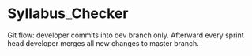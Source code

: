 # Syllabus_Checker
Git flow: developer commits into dev branch only. Afterward every sprint head developer merges all new changes to master branch.
